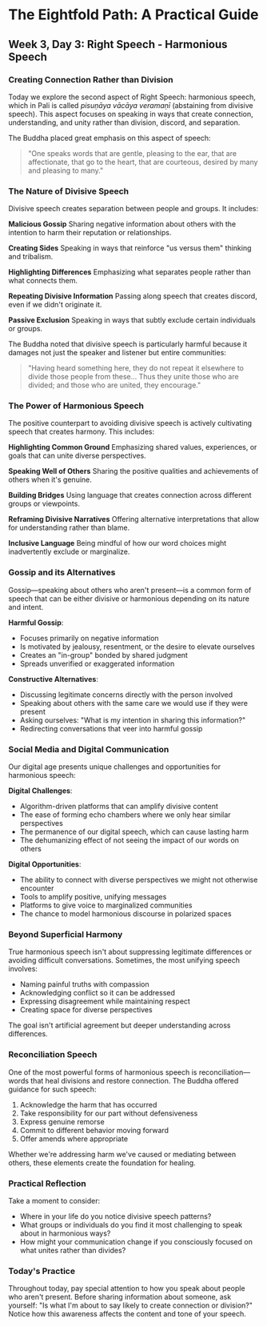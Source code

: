 # The Eightfold Path: A Practical Guide
## Week 3, Day 3: Right Speech - Harmonious Speech

### Creating Connection Rather than Division

Today we explore the second aspect of Right Speech: harmonious speech, which in Pali is called *pisuṇāya vācāya veramaṇī* (abstaining from divisive speech). This aspect focuses on speaking in ways that create connection, understanding, and unity rather than division, discord, and separation.

The Buddha placed great emphasis on this aspect of speech:

>"One speaks words that are gentle, pleasing to the ear, that are affectionate, that go to the heart, that are courteous, desired by many and pleasing to many."

### The Nature of Divisive Speech

Divisive speech creates separation between people and groups. It includes:

**Malicious Gossip**
Sharing negative information about others with the intention to harm their reputation or relationships.

**Creating Sides**
Speaking in ways that reinforce "us versus them" thinking and tribalism.

**Highlighting Differences**
Emphasizing what separates people rather than what connects them.

**Repeating Divisive Information**
Passing along speech that creates discord, even if we didn't originate it.

**Passive Exclusion**
Speaking in ways that subtly exclude certain individuals or groups.

The Buddha noted that divisive speech is particularly harmful because it damages not just the speaker and listener but entire communities:

>"Having heard something here, they do not repeat it elsewhere to divide those people from these... Thus they unite those who are divided; and those who are united, they encourage."

### The Power of Harmonious Speech

The positive counterpart to avoiding divisive speech is actively cultivating speech that creates harmony. This includes:

**Highlighting Common Ground**
Emphasizing shared values, experiences, or goals that can unite diverse perspectives.

**Speaking Well of Others**
Sharing the positive qualities and achievements of others when it's genuine.

**Building Bridges**
Using language that creates connection across different groups or viewpoints.

**Reframing Divisive Narratives**
Offering alternative interpretations that allow for understanding rather than blame.

**Inclusive Language**
Being mindful of how our word choices might inadvertently exclude or marginalize.

### Gossip and its Alternatives

Gossip—speaking about others who aren't present—is a common form of speech that can be either divisive or harmonious depending on its nature and intent.

**Harmful Gossip**:
- Focuses primarily on negative information
- Is motivated by jealousy, resentment, or the desire to elevate ourselves
- Creates an "in-group" bonded by shared judgment
- Spreads unverified or exaggerated information

**Constructive Alternatives**:
- Discussing legitimate concerns directly with the person involved
- Speaking about others with the same care we would use if they were present
- Asking ourselves: "What is my intention in sharing this information?"
- Redirecting conversations that veer into harmful gossip

### Social Media and Digital Communication

Our digital age presents unique challenges and opportunities for harmonious speech:

**Digital Challenges**:
- Algorithm-driven platforms that can amplify divisive content
- The ease of forming echo chambers where we only hear similar perspectives
- The permanence of our digital speech, which can cause lasting harm
- The dehumanizing effect of not seeing the impact of our words on others

**Digital Opportunities**:
- The ability to connect with diverse perspectives we might not otherwise encounter
- Tools to amplify positive, unifying messages
- Platforms to give voice to marginalized communities
- The chance to model harmonious discourse in polarized spaces

### Beyond Superficial Harmony

True harmonious speech isn't about suppressing legitimate differences or avoiding difficult conversations. Sometimes, the most unifying speech involves:

- Naming painful truths with compassion
- Acknowledging conflict so it can be addressed
- Expressing disagreement while maintaining respect
- Creating space for diverse perspectives

The goal isn't artificial agreement but deeper understanding across differences.

### Reconciliation Speech

One of the most powerful forms of harmonious speech is reconciliation—words that heal divisions and restore connection. The Buddha offered guidance for such speech:

1. Acknowledge the harm that has occurred
2. Take responsibility for our part without defensiveness
3. Express genuine remorse
4. Commit to different behavior moving forward
5. Offer amends where appropriate

Whether we're addressing harm we've caused or mediating between others, these elements create the foundation for healing.

### Practical Reflection

Take a moment to consider:
- Where in your life do you notice divisive speech patterns?
- What groups or individuals do you find it most challenging to speak about in harmonious ways?
- How might your communication change if you consciously focused on what unites rather than divides?

### Today's Practice

Throughout today, pay special attention to how you speak about people who aren't present. Before sharing information about someone, ask yourself: "Is what I'm about to say likely to create connection or division?" Notice how this awareness affects the content and tone of your speech.